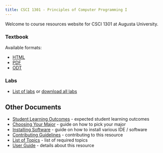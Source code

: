 ```yaml
---
title: CSCI 1301 - Principles of Computer Programming I
---
```


<!--
basic index page for pages website, this page makes some assumptions about paths
based on what is defined in the makefile, just be aware of that while editing -->

Welcome to course resources website for CSCI 1301 at Augusta University.


### Textbook

Available formats:

 - [HTML](book.html)
 - [PDF](book.pdf) 
 - [ODT](book.odt) 

### Labs

- [List of labs](labs/) or [download all labs](labs.zip)

## Other Documents

- [Student Learning Outcomes](learning_outcomes.html) - expected student learning outcomes
- [Choosing Your Major](choosing_major.html) - guide on how to pick your major       
- [Installing Software](software_install.html) - guide on how to install various IDE / software
- [Contributing Guidelines](contributing.html) - contributing to this resource
- [List of Topics](topics_list.html) - list of required topics
- [User Guide](user_guide.html) - details about this resource

